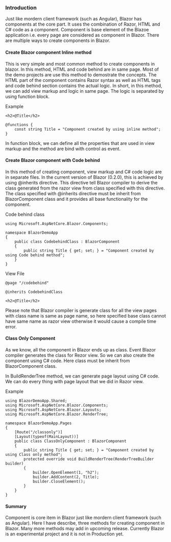 ### Introduction

Just like mordern client framework (such as Angular), Blazor has components at the core part. It uses the combination of Razor, HTML and C# code as a component. Component is base element of the Blazoe application i.e. every page are considered as component in Blazor. There are multiple ways to create components in Blazor. 

#### Create Blazor component Inline method
This is very simple and most common method to create components in blazor. In this method, HTML and code behind are in same page. Most of the demo projects are use this method to demostrate the concepts. The HTML part of the component contains Razor syntax as well as HTML tags and code behind section contains the actual logic. In short, in this method, we can add view markup and logic in same page. The logic is separated by using function block.

Example
```
<h2>@Title</h2>

@functions {
    const string Title = "Component created by using inline method";
} 
```

In function block, we can define all the properties that are used in view markup and the method are bind with control as event. 

#### Create Blazor component with Code behind
In this method of creating component, view markup and C# code logic are in separate files. In the current version of Blazor (0.2.0), this is achieved by using @inherits directive. This directive tell Blazor compiler to derive the class generated from the razor view from class specified with this directive. The class specified with @inherits directive must be inherit from BlazorComponent class and it provides all base functionality for the component. 

Code behind class
```
using Microsoft.AspNetCore.Blazor.Components;

namespace BlazorDemoApp
{
    public class CodebehindClass : BlazorComponent
    {
        public string Title { get; set; } = "Component created by using Code behind method";
    }
}
```
View File
```
@page "/codebehind"

@inherits CodebehindClass

<h2>@Title</h2>
```

Please note that Blazor compiler is generate class for all the view pages with class name is same as page name, so here specified base class cannot have same name as razor view otherwise it would cause a compile time error. 

#### Class Only Component
As we know, all the component in Blazor ends up as class. Event Blazor compiler generates the class for Rezor view. So we can also create the component using C# code. Here class must be inherit from BlazorComponent class. 

In BuildRenderTree method, we can generate page layout using C# code. We can do every thing with page layout that we did in Razor view. 

Example
```
using BlazorDemoApp.Shared;
using Microsoft.AspNetCore.Blazor.Components;
using Microsoft.AspNetCore.Blazor.Layouts;
using Microsoft.AspNetCore.Blazor.RenderTree;

namespace BlazorDemoApp.Pages
{
    [Route("/classonly")]
    [Layout(typeof(MainLayout))]
    public class ClassOnlyComponent : BlazorComponent
    {
        public string Title { get; set; } = "Component created by using Class only method";
        protected override void BuildRenderTree(RenderTreeBuilder builder)
        {
            builder.OpenElement(1, "h2");
            builder.AddContent(2, Title);
            builder.CloseElement();
        }
    }
}
```

#### Summary
Component is core item in Blazor just like mordern client framework (such as Angular). Here I have describe, three methods for creating component in Blazor. Many more methods may add in upcoming release. Currently Blazor is an experimental project and it is not in Production yet.
 
